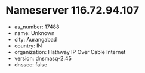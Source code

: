 # Nameserver 116.72.94.107

* as_number: 17488
* name: Unknown
* city: Aurangabad
* country: IN
* organization: Hathway IP Over Cable Internet
* version: dnsmasq-2.45
* dnssec: false
